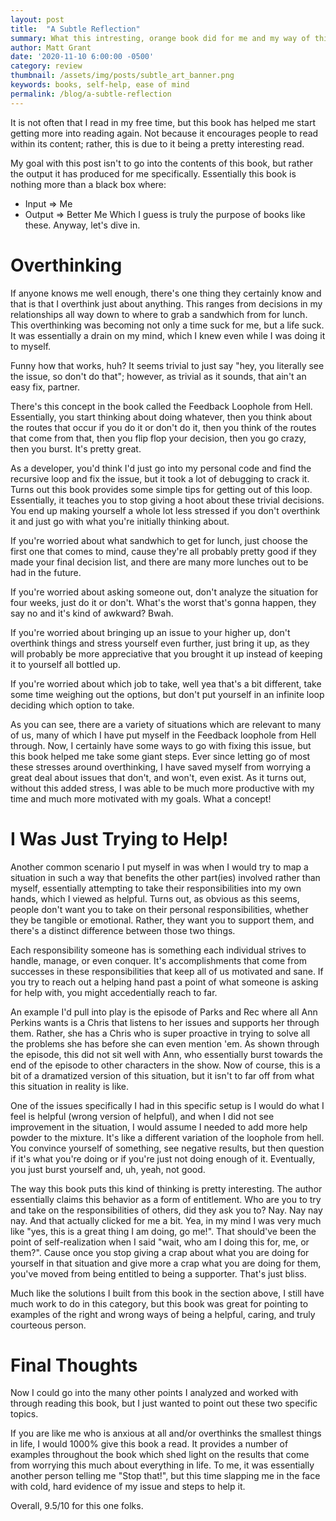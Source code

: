 ```yaml
---
layout: post
title:  "A Subtle Reflection"
summary: What this intresting, orange book did for me and my way of thinking.
author: Matt Grant
date: '2020-11-10 6:00:00 -0500'
category: review
thumbnail: /assets/img/posts/subtle_art_banner.png
keywords: books, self-help, ease of mind
permalink: /blog/a-subtle-reflection
---
```


It is not often that I read in my free time, but this book has helped me start getting more into reading again. Not because it encourages people to read within its content; rather, this is due to it being a pretty interesting read.

My goal with this post isn't to go into the contents of this book, but rather the output it has produced for me specifically. Essentially this book is nothing more than a black box where:
- Input => Me
- Output => Better Me
Which I guess is truly the purpose of books like these. Anyway, let's dive in.

# Overthinking

If anyone knows me well enough, there's one thing they certainly know and that is that I overthink just about anything. This ranges from decisions in my relationships all way down to where to grab a sandwhich from for lunch. This overthinking was becoming not only a time suck for me, but a life suck. It was essentially a drain on my mind, which I knew even while I was doing it to myself.

Funny how that works, huh? It seems trivial to just say "hey, you literally see the issue, so don't do that"; however, as trivial as it sounds, that ain't an easy fix, partner.

There's this concept in the book called the Feedback Loophole from Hell. Essentially, you start thinking about doing whatever, then you think about the routes that occur if you do it or don't do it, then you think of the routes that come from that, then you flip flop your decision, then you go crazy, then you burst. It's pretty great.

As a developer, you'd think I'd just go into my personal code and find the recursive loop and fix the issue, but it took a lot of debugging to crack it. Turns out this book provides some simple tips for getting out of this loop. Essentially, it teaches you to stop giving a hoot about these trivial decisions. You end up making yourself a whole lot less stressed if you don't overthink it and just go with what you're initially thinking about.

If you're worried about what sandwhich to get for lunch, just choose the first one that comes to mind, cause they're all probably pretty good if they made your final decision list, and there are many more lunches out to be had in the future.

If you're worried about asking someone out, don't analyze the situation for four weeks, just do it or don't. What's the worst that's gonna happen, they say no and it's kind of awkward? Bwah.

If you're worried about bringing up an issue to your higher up, don't overthink things and stress yourself even further, just bring it up, as they will probably be more appreciative that you brought it up instead of keeping it to yourself all bottled up.

If you're worried about which job to take, well yea that's a bit different, take some time weighing out the options, but don't put yourself in an infinite loop deciding which option to take.

As you can see, there are a variety of situations which are relevant to many of us, many of which I have put myself in the Feedback loophole from Hell through. Now, I certainly have some ways to go with fixing this issue, but this book helped me take some giant steps. Ever since letting go of most these stresses around overthinking, I have saved myself from worrying a great deal about issues that don't, and won't, even exist. As it turns out, without this added stress, I was able to be much more productive with my time and much more motivated with my goals. What a concept!

# I Was Just Trying to Help!

Another common scenario I put myself in was when I would try to map a situation in such a way that benefits the other part(ies) involved rather than myself, essentially attempting to take their responsibilities into my own hands, which I viewed as helpful. Turns out, as obvious as this seems, people don't want you to take on their personal responsibilities, whether they be tangible or emotional. Rather, they want you to support them, and there's a distinct difference between those two things.

Each responsibility someone has is something each individual strives to handle, manage, or even conquer. It's accomplishments that come from successes in these responsibilities that keep all of us motivated and sane. If you try to reach out a helping hand past a point of what someone is asking for help with, you might accedentially reach to far.

An example I'd pull into play is the episode of Parks and Rec where all Ann Perkins wants is a Chris that listens to her issues and supports her through them. Rather, she has a Chris who is super proactive in trying to solve all the problems she has before she can even mention 'em. As shown through the episode, this did not sit well with Ann, who essentially burst towards the end of the episode to other characters in the show. Now of course, this is a bit of a dramatized version of this situation, but it isn't to far off from what this situation in reality is like.

One of the issues specifically I had in this specific setup is I would do what I feel is helpful (wrong version of helpful), and when I did not see improvement in the situation, I would assume I needed to add more help powder to the mixture. It's like a different variation of the loophole from hell. You convince yourself of something, see negative results, but then question if it's what you're doing or if you're just not doing enough of it. Eventually, you just burst yourself and, uh, yeah, not good.

The way this book puts this kind of thinking is pretty interesting. The author essentially claims this behavior as a form of entitlement. Who are you to try and take on the responsibilities of others, did they ask you to? Nay. Nay nay nay. And that actually clicked for me a bit. Yea, in my mind I was very much like "yes, this is a great thing I am doing, go me!". That should've been the point of self-realization when I said "wait, who am I doing this for, me, or them?". Cause once you stop giving a crap about what you are doing for yourself in that situation and give more a crap what you are doing for them, you've moved from being entitled to being a supporter. That's just bliss.

Much like the solutions I built from this book in the section above, I still have much work to do in this category, but this book was great for pointing to examples of the right and wrong ways of being a helpful, caring, and truly courteous person.

# Final Thoughts

Now I could go into the many other points I analyzed and worked with through reading this book, but I just wanted to point out these two specific topics.

If you are like me who is anxious at all and/or overthinks the smallest things in life, I would 1000% give this book a read. It provides a number of examples throughout the book which shed light on the results that come from worrying this much about everything in life. To me, it was essentially another person telling me "Stop that!", but this time slapping me in the face with cold, hard evidence of my issue and steps to help it.

Overall, 9.5/10 for this one folks.